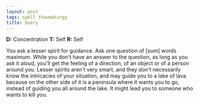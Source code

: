 ```yaml
---
layout: post
tags: spell thaumaturgy
title: Query
---
```

<b>D:</b> Concentration <b>T:</b> Self <b>R:</b> Self

You ask a lesser spirit for guidance. Ask one question of [sum] words maximum. While you don't have an answer to the question, as long as you ask it aloud, you'll get the feeling of a direction, of an object or of a person around you. Lesser spirits aren't very smart, and they don't necessarily know the intricacies of your situation, and may guide you to a lake of lava because on the other side of it is a peninsula where it wants you to go, instead of guiding you all around the lake. It might lead you to someone who wants to kill you.
